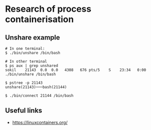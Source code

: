 # Research of process containerisation

## Unshare example

```
# In one terminal:
$ ./bin/unshare /bin/bash

# In other terminal
$ ps aux | grep unshared
sokil    21143  0.0  0.0   4308   676 pts/5    S    23:34   0:00 ./bin/unshare /bin/bash

$ pstree -p 21143
unshare(21143)───bash(21144)

$ ./bin/connect 21144 /bin/bash
```

## Useful links

* https://linuxcontainers.org/
